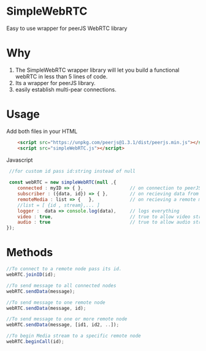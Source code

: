 # SimpleWebRTC
 Easy to use wrapper for peerJS WebRTC library

# Why
1. The SimpleWebRTC wrapper library will let you build a functional webRTC in  less than 5 lines of code.
2. Its a wrapper for peerJS library.
3. easily establish multi-pear connections.
 
# Usage

Add both files in your HTML
```html
    <script src="https://unpkg.com/peerjs@1.3.1/dist/peerjs.min.js"></script>
    <script src="simpleWebRTC.js"></script>
```
Javascript
 
```javascript
 //for custom id pass id:string instead of null
 
 const webRTC = new simpleWebRTC(null ,{
    connected : myID => { },                 // on connection to peerJS 
    subscriber : ({data, id}) => { },        // on recieving data from any connection 
    remoteMedia : list => {   },             // on recieving a remote media ( Audio / Video )
    //list = [ {id , stream},... ]
    logger :  data => console.log(data),     // logs everything
    video : true,                            // true to allow video stream
    audio : true                             // true to allow audio stream
});

```

# Methods

```javascript
//To connect to a remote node pass its id.
webRTC.joinID(id);

//To send message to all connected nodes
webRTC.sendData(message);

//To send message to one remote node
webRTC.sendData(message, id);

//To send message to one or more remote node
webRTC.sendData(message, [id1, id2, ..]);

//To begin Media stream to a specific remote node
webRTC.beginCall(id);

```

